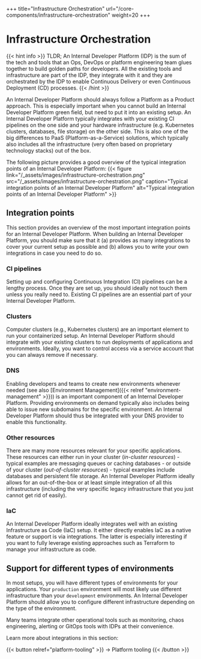 +++
title="Infrastructure Orchestration"
url="/core-components/infrastructure-orchestration"
weight=20
+++

# Infrastructure Orchestration

{{< hint info >}}
TLDR; An Internal Developer Platform (IDP) is the sum of the tech and tools that an Ops, DevOps or platform engineering team glues together to build golden paths for developers. All the existing tools and infrastructure are part of the IDP, they integrate with it and they are orchestrated by the IDP to enable Continuous Delivery or even Continuous Deployment (CD) processes.
{{< /hint >}}

An Internal Developer Platform should always follow a Platform as a Product approach. This is especially important when you cannot build an Internal Developer Platform green field, but need to put it into an existing setup. An Internal Developer Platform typically integrates with your existing CI pipelines on the one side and your hardware infrastructure (e.g. Kubernetes clusters, databases, file storage) on the other side. This is also one of the big differences to PaaS (Platform-as-a-Service) solutions, which typically also includes all the infrastructure (very often based on proprietary technology stacks) out of the box.

The following picture provides a good overview of the typical integration points of an Internal Developer Platform:
{{< figure link="/_assets/images/infrastructure-orchestration.png" src="/_assets/images/infrastructure-orchestration.png" caption="Typical integration points of an Internal Developer Platform" alt="Typical integration points of an Internal Developer Platform" >}}

## Integration points

This section provides an overview of the most important integration points for an Internal Developer Platform. When building an Internal Developer Platform, you should make sure that it (a) provides as many integrations to cover your current setup as possible and (b) allows you to write your own integrations in case you need to do so.

### CI pipelines

Setting up and configuring Continuous Integration (CI) pipelines can be a lengthy process. Once they are set up, you should ideally not touch them unless you really need to. Existing CI pipelines are an essential part of your Internal Developer Platform.

### Clusters

Computer clusters (e.g., Kubernetes clusters) are an important element to run your containerized setup. An Internal Developer Platform should integrate with your existing clusters to run deployments of applications and environments. Ideally, you want to control access via a service account that you can always remove if necessary.

### DNS

Enabling developers and teams to create new environments whenever needed (see also [Environment Management]({{< relref "environment-management" >}})) is an important component of an Internal Developer Platform. Providing environments on demand typically also includes being able to issue new subdomains for the specific environment. An Internal Developer Platform should thus be integrated with your DNS provider to enable this functionality.

### Other resources

There are many more resources relevant for your specific applications. These resources can either run in your cluster (_in-cluster resources_) - typical examples are messaging queues or caching databases - or outside of your cluster (_out-of-cluster resources_) - typical examples include databases and persistent file storage. An Internal Developer Platform ideally allows for an out-of-the-box or at least simple integration of all this infrastructure (including the very specific legacy infrastructure that you just cannot get rid of easily).

### IaC

An Internal Developer Platform ideally integrates well with an existing Infrastructure as Code (IaC) setup. It either directly enables IaC as a native feature or support is via integrations. The latter is especially interesting if you want to fully leverage existing approaches such as Terraform to manage your infrastructure as code.

## Support for different types of environments

In most setups, you will have different types of environments for your applications. Your `production` environment will most likely use different infrastructure than your `development` environments. An Internal Developer Platform should allow you to configure different infrastructure depending on the type of the environment.

Many teams integrate other operational tools such as monitoring, chaos engineering, alerting or GitOps tools with IDPs at their convenience.

Learn more about integrations in this section:

{{< button relref="platform-tooling" >}}
-> Platform tooling
{{< /button >}}
